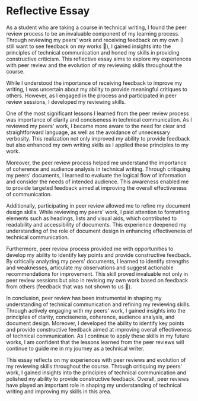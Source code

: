 # Reflective Essay

As a student who are taking a course in technical writing, I found the peer review process to be an invaluable component of my learning process. Through reviewing my peers' work and receiving feedback on my own (I still want to see feedback on my works 🥲), I gained insights into the principles of technical communication and honed my skills in providing constructive criticism. This reflective essay aims to explore my experiences with peer review and the evolution of my reviewing skills throughout the course.

While I understood the importance of receiving feedback to improve my writing, I was uncertain about my ability to provide meaningful critiques to others. However, as I engaged in the process and participated in peer review sessions, I developed my reviewing skills.

One of the most significant lessons I learned from the peer review process was importance of clarity and conciseness in technical communication. As I reviewed my peers' work, I became more aware to the need for clear and straightforward language, as well as the avoidance of unnecessary verbosity. This realization not only improved my ability to provide feedback but also enhanced my own writing skills as I applied these principles to my work.

Moreover, the peer review process helped me understand the importance of coherence and audience analysis in technical writing. Through critiquing my peers' documents, I learned to evaluate the logical flow of information and consider the needs of intended audience. This awareness enabled me to provide targeted feedback aimed at improving the overall effectiveness of communication.

Additionally, participating in peer review allowed me to refine my document design skills. While reviewing my peers' work, I paid attention to formatting elements such as headings, lists and visual aids, which contributed to readability and accessibility of documents. This experience deepened my understanding of the role of document design in enhancing effectiveness of technical communication.

Furthermore, peer review process provided me with opportunities to develop my ability to identify key points and provide constructive feedback. By critically analyzing my peers' documents, I learned to identify strengths and weaknesses, articulate my observations and suggest actionable recommendations for improvement. This skill proved invaluable not only in peer review sessions but also in revising my own work based on feedback from others (feedback that was not shown to us 🤩).

In conclusion, peer review has been instrumental in shaping my understanding of technical communication and refining my reviewing skills. Through actively engaging with my peers' work, I gained insights into the principles of clarity, conciseness, coherence, audience analysis, and document design. Moreover, I developed the ability to identify key points and provide constructive feedback aimed at improving overall effectiveness of technical communication. As I continue to apply these skills in my future works, I am confident that the lessons learned from the peer reviews will continue to guide me in my journey as a technical writer.

This essay reflects on my experiences with peer reviews and evolution of my reviewing skills throughout the course. Through critiquing my peers' work, I gained insights into the principles of technical communication and polished my ability to provide constructive feedback. Overall, peer reviews have played an important role in shaping my understanding of technical writing and improving my skills in this area.
